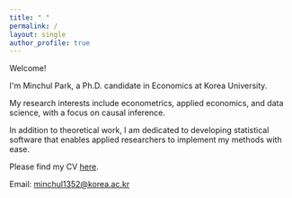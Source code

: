 ```yaml
---
title: " "
permalink: /
layout: single
author_profile: true
---
```

Welcome!

I'm Minchul Park, a Ph.D. candidate in Economics at Korea University.

My research interests include econometrics, applied economics, and data science, with a focus on causal inference.

In addition to theoretical work, I am dedicated to developing statistical software that enables applied researchers to implement my methods with ease.

Please find my CV [here](/files/CV_20250925.pdf).

Email: [minchul1352@korea.ac.kr](mailto:minchul1352@korea.ac.kr)
